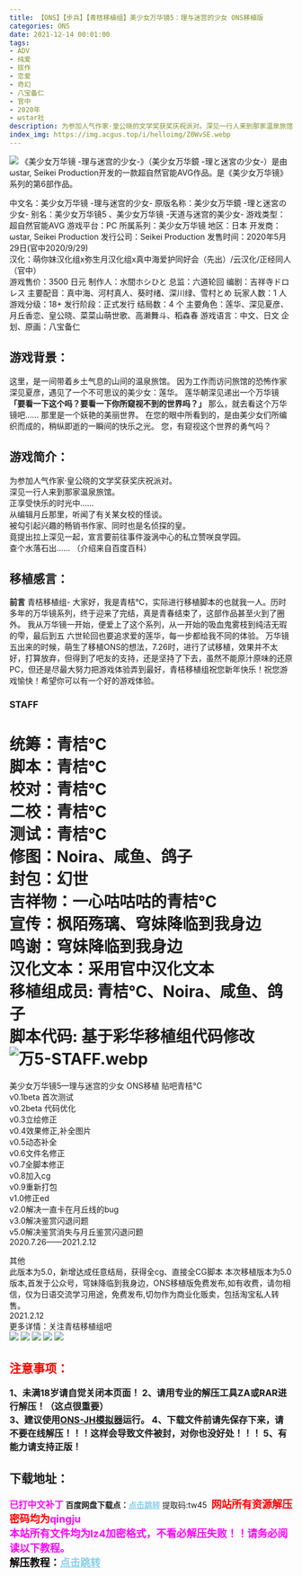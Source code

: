 ```yaml
---
title: 【ONS】【步兵】【青桔移植组】美少女万华镜5：理与迷宫的少女 ONS移植版
categories: ONS
date: 2021-12-14 00:01:00
tags:
- ADV
- 纯爱
- 拔作
- 恋爱
- 奇幻
- 八宝备仁
- 官中
- 2020年
- ωstar社
description: 为参加人气作家·皇公晓的文学奖获奖庆祝派对。深见一行人来到那家温泉旅馆。正享受快乐的时光中…… 从编辑月丘那里，听闻了有关某女校的怪谈。被勾引起兴趣的畅销书作家、同时也是名侦探的皇。竟提出拉上深见一起，宣言要前往事件漩涡中心的私立赞咲良学园。查个水落石出……
index_img: https://img.acgus.top/i/helloimg/Z0WvSE.webp
---
```

![](https://img.acgus.top/i/helloimg/Z0WvSE.webp)
《美少女万华镜 -理与迷宫的少女-》（美少女万华鏡 -理と迷宮の少女-）是由ωstar, Seikei Production开发的一款超自然官能AVG作品。是《美少女万华镜》系列的第6部作品。

中文名：美少女万华镜 -理与迷宫的少女-
原版名称：美少女万华鏡 -理と迷宮の少女-
别名：美少女万华镜5 、美少女万华镜 -天道与迷宫的美少女- 
游戏类型：超自然官能AVG
游戏平台：PC
所属系列：美少女万华镜
地区：日本
开发商：ωstar, Seikei Production
发行公司：Seikei Production
发售时间：2020年5月29日(官中2020/9/29)     
汉化：萌你妹汉化组x弥生月汉化组x真中海爱护同好会（先出）/云汉化/正经同人（官中）     
游戏售价：3500 日元
制作人：水間ホシひと
总监：六道轮回
编剧：吉祥寺ドロレス
主要配音：真中海、河村真人、葵时绪、深川绿、雪村とめ
玩家人数：1 人
游戏分级：18+
发行阶段：正式发行
结局数：4 个
主要角色：莲华、深见夏彦、月丘香恋、皇公晓、菜菜山萌世歌、高濑舞斗、稻森春
游戏语言：中文、日文
企划、原画：八宝备仁

## **游戏背景：**
这里，是一间带着乡土气息的山间的温泉旅馆。
因为工作而访问旅馆的恐怖作家深见夏彦，遇见了一个不可思议的美少女：莲华。 
莲华朝深见递出一个万华镜
**「要看一下这个吗？要看一下你所窥视不到的世界吗？」**
那么，就去看这个万华镜吧……
那里是一个妖艳的美丽世界。
在您的眼中所看到的，是由美少女们所编织而成的，稍纵即逝的一瞬间的快乐之光。 
您，有窥视这个世界的勇气吗？

## 游戏简介：
为参加人气作家·皇公晓的文学奖获奖庆祝派对。     
深见一行人来到那家温泉旅馆。     
正享受快乐的时光中……     
从编辑月丘那里，听闻了有关某女校的怪谈。     
被勾引起兴趣的畅销书作家、同时也是名侦探的皇。     
竟提出拉上深见一起，宣言要前往事件漩涡中心的私立赞咲良学园。     
查个水落石出……
（介绍来自百度百科）

## 移植感言：
**前言** 
青桔移植组- 
大家好，我是青桔℃，实际进行移植脚本的也就我一人。历时多年的万华镜系列，终于迎来了完结，真是青春结束了，这部作品甚至火到了圈外。
我从万华镜一开始，便爱上了这个系列，从一开始的吸血鬼雾枝到纯洁无瑕的雫，最后到五
六世轮回也要追求爱的莲华，每一步都给我不同的体验。
万华镜五出来的时候，萌生了移植ONS的想法，7.26时，进行了试移植，效果并不太好，打算放弃，但得到了吧友的支持，还是坚持了下去，虽然不能原汁原味的还原PC，但还是尽最大努力把游戏体验弄到最好，青桔移植组祝您新年快乐！祝您游戏愉快！希望你可以有一个好的游戏体验。</font> 

### STAFF
统筹：青桔℃     
脚本：青桔℃     
校对：青桔℃     
二校：青桔℃     
测试：青桔℃     
修图：Noira、咸鱼、鸽子     
封包：幻世     
吉祥物：一心咕咕咕的青桔℃          
宣传：枫陌殇璃、穹妹降临到我身边     
鸣谢：穹妹降临到我身边          
汉化文本：采用官中汉化文本     
移植组成员: 青桔℃、Noira、咸鱼、鸽子     
脚本代码: 基于彩华移植组代码修改     
![万5-STAFF.webp](https://img.acgus.top/i/weiyun/0f45c8436bead919427a1f9a9ab3df0eae0607a487e2ca86b8fa7220a72d07208dd8c766f382858b5b809c9feb13f755.webp)
================================
美少女万华镜5—理与迷宫的少女 ONS移植  贴吧青桔℃     
v0.1beta 首次测试     
v0.2beta 代码优化     
v0.3立绘修正     
v0.4效果修正,补全图片     
v0.5动态补全     
v0.6文件名修正     
v0.7全脚本修正     
v0.8加入cg     
v0.9重新打包     
v1.0修正ed     
v2.0解决一直卡在月丘线的bug     
v3.0解决鉴赏闪退问题          
v5.0解决鉴赏消失与月丘鉴赏闪退问题     
2020.7.26——2021.2.12     
     
其他     
此版本为5.0，新增达成任意结局，获得全cg、直接全CG脚本
本次移植版本为5.0版本,首发于公众号，穹妹降临到我身边，ONS移植版免费发布,如有收费，请勿相信，仅为日语交流学习用途，免费发布,切勿作为商业化贩卖，包括淘宝私人转售。         
2021.2.12     
更多详情：关注青桔移植组吧     
![](https://img.acgus.top/i/helloimg/Z0W9Mt.webp)
![](https://img.acgus.top/i/helloimg/Z0WW3Q.webp)
![](https://img.acgus.top/i/helloimg/Z0WO6u.webp)
![](https://img.acgus.top/i/helloimg/Z0WdZv.webp)
![](https://img.acgus.top/i/helloimg/Z0WwQY.webp)




## <font color=#FF0000 >注意事项：</font>
<font size=3><b>1、未满18岁请自觉关闭本页面！
2、请用专业的解压工具ZA或RAR进行解压！（这点很重要）           
3、建议使用[ONS-JH模拟器](https://wwi.lanzoui.com/imwAbsndlch)运行。
4、下载文件前请先保存下来，请不要在线解压！！！这样会导致文件被封，对你也没好处！！！
5、有能力请支持正版！</b></font>

## 下载地址：
<font color=#FF00FF size=3>**已打中文补丁**</font>
<b>百度网盘下载点：</b><a href="https://pan.baidu.com/s/1_1sQWt-rFZSJW_hGrCmNLA?pwd=tw45" style="color: #87CEEB;"><b>点击跳转</b></a> 提取码:tw45
<a style="padding: 0" href="https://post.qingju.org/AD/"><img style="max-width:100%" src="https://img.acgus.top/i/2024/07/478f689b8021d8d499ab43d21acf137a.gif" alt=""></a>
<b><font color=#FF0000 size=4>网站所有资源解压密码均为</b></font><b><font color=#FF00FF size=4>qingju</font><font color=#FF0000 ></font></b><br><b><font color=#FF00FF size=4>本站所有文件均为lz4加密格式，不看必解压失败！！请务必阅读以下教程。</b></font><br><b><font color=#000 size=4>解压教程：</b><a href="https://post.qingju.org/tutorial/000/" style="color: #87CEEB;"><b>点击跳转</b></a>